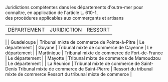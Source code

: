 Juridictions compétentes dans les départements d'outre-mer pour connaître, en application de l'article L. 610-1,\
des procédures applicables aux commerçants et artisans

|  |  |  |
| --- | --- | --- |
| DÉPARTEMENT | JURIDICTION  | RESSORT
|
|
Guadeloupe
|
Tribunal mixte de commerce de Pointe-à-Pitre
|
Le département
|
|
Guyane
|
Tribunal mixte de commerce de Cayenne
|
Le département
|
|
Martinique
|
Tribunal mixte de commerce de Fort-de-France
|
Le département
|
| Mayotte  | Tribunal mixte de commerce de Mamoudzou  | Le département  |
|
La Réunion
|
Tribunal mixte de commerce de Saint-Denis
Tribunal mixte de commerce de Saint-Pierre
|
Ressort du tribunal mixte de commerce
Ressort du tribunal mixte de commerce
|
